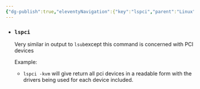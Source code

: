 ```yaml
---
{"dg-publish":true,"eleventyNavigation":{"key":"lspci","parent":"Linux"},"permalink":"/tech-notes/linux/lspci/","dgHomeLink":true,"dgPassFrontmatter":true}
---
```


- ### `lspci`

  Very similar in output to `lsub`except this command is concerned with PCI devices

  Example:

  - `lspci -kvm` will give return all pci devices in a readable form with the drivers being used for each device included.